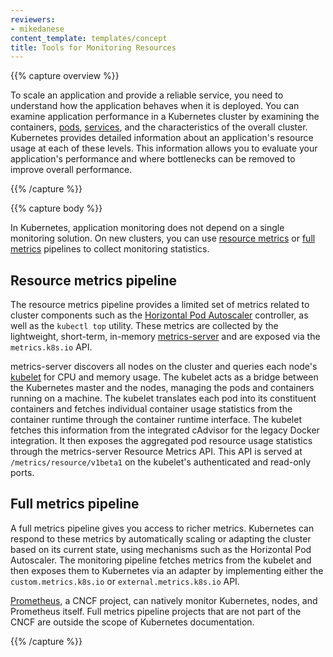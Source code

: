 ```yaml
---
reviewers:
- mikedanese
content_template: templates/concept
title: Tools for Monitoring Resources
---
```


{{% capture overview %}}

To scale an application and provide a reliable service, you need to
understand how the application behaves when it is deployed. You can examine
application performance in a Kubernetes cluster by examining the containers,
[pods](/docs/user-guide/pods), [services](/docs/user-guide/services), and
the characteristics of the overall cluster. Kubernetes provides detailed
information about an application's resource usage at each of these levels.
This information allows you to evaluate your application's performance and
where bottlenecks can be removed to improve overall performance.

{{% /capture %}}

{{% capture body %}}

In Kubernetes, application monitoring does not depend on a single monitoring solution. On new clusters, you can use [resource metrics](#resource-metrics-pipeline) or [full metrics](#full-metrics-pipeline) pipelines to collect monitoring statistics.

## Resource metrics pipeline

The resource metrics pipeline provides a limited set of metrics related to
cluster components such as the [Horizontal Pod Autoscaler](/docs/tasks/run-application/horizontal-pod-autoscale) controller, as well as the `kubectl top` utility.
These metrics are collected by the lightweight, short-term, in-memory 
[metrics-server](https://github.com/kubernetes-incubator/metrics-server) and
 are exposed via the `metrics.k8s.io` API. 

metrics-server discovers all nodes on the cluster and 
queries each node's 
[kubelet](/docs/reference/command-line-tools-reference/kubelet) for CPU and 
memory usage. The kubelet acts as a bridge between the Kubernetes master and 
the nodes, managing the pods and containers running on a machine. The kubelet 
translates each pod into its constituent containers and fetches individual 
container usage statistics from the container runtime through the container 
runtime interface. The kubelet fetches this information from the integrated 
cAdvisor for the legacy Docker integration.  It then exposes the aggregated pod 
resource usage statistics through the metrics-server Resource Metrics API.
This API is served at `/metrics/resource/v1beta1` on the kubelet's authenticated and 
read-only ports. 

## Full metrics pipeline

A full metrics pipeline gives you access to richer metrics. Kubernetes can
respond to these metrics by  automatically scaling or adapting the cluster
based on its current state, using mechanisms such as the Horizontal Pod
Autoscaler. The monitoring pipeline fetches metrics from the kubelet and
then exposes them to Kubernetes via an adapter by implementing either the
`custom.metrics.k8s.io` or `external.metrics.k8s.io` API. 

[Prometheus](https://prometheus.io), a CNCF project, can natively monitor Kubernetes, nodes, and Prometheus itself.
Full metrics pipeline projects that are not part of the CNCF are outside the scope of Kubernetes documentation.  

{{% /capture %}}
